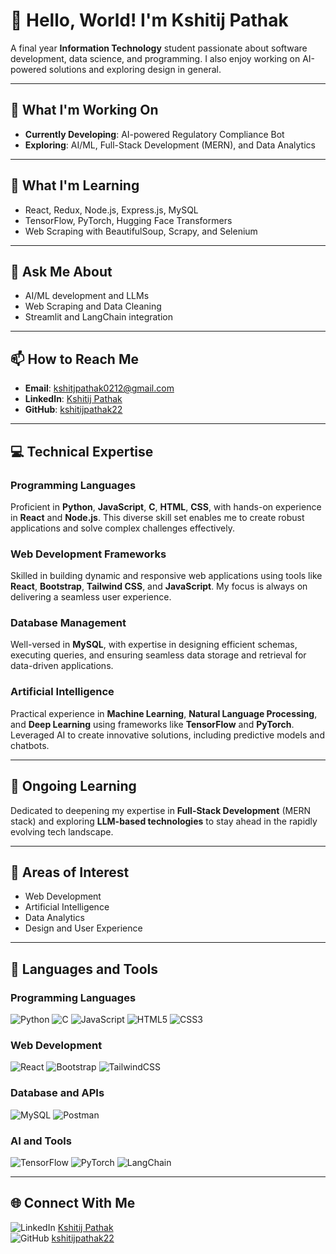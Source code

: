 # 👋 Hello, World! I'm Kshitij Pathak

A final year **Information Technology** student passionate about software development, data science, and programming. I also enjoy working on AI-powered solutions and exploring design in general.

---

## 🔭 What I'm Working On
- **Currently Developing**: AI-powered Regulatory Compliance Bot  
- **Exploring**: AI/ML, Full-Stack Development (MERN), and Data Analytics

---

## 🌱 What I'm Learning
- React, Redux, Node.js, Express.js, MySQL  
- TensorFlow, PyTorch, Hugging Face Transformers  
- Web Scraping with BeautifulSoup, Scrapy, and Selenium  

---

## 💬 Ask Me About
- AI/ML development and LLMs  
- Web Scraping and Data Cleaning  
- Streamlit and LangChain integration  

---

## 📫 How to Reach Me
- **Email**: kshitjpathak0212@gmail.com  
- **LinkedIn**: [Kshitij Pathak](https://www.linkedin.com/in/kshitij-pathak-27460124b/)  
- **GitHub**: [kshitijpathak22](https://github.com/kshitijpathak22)  

---

## 💻 Technical Expertise

### **Programming Languages**
Proficient in **Python**, **JavaScript**, **C**, **HTML**, **CSS**, with hands-on experience in **React** and **Node.js**. This diverse skill set enables me to create robust applications and solve complex challenges effectively.

### **Web Development Frameworks**
Skilled in building dynamic and responsive web applications using tools like **React**, **Bootstrap**, **Tailwind CSS**, and **JavaScript**. My focus is always on delivering a seamless user experience.

### **Database Management**
Well-versed in **MySQL**, with expertise in designing efficient schemas, executing queries, and ensuring seamless data storage and retrieval for data-driven applications.

### **Artificial Intelligence**
Practical experience in **Machine Learning**, **Natural Language Processing**, and **Deep Learning** using frameworks like **TensorFlow** and **PyTorch**. Leveraged AI to create innovative solutions, including predictive models and chatbots.

---

## 🌟 Ongoing Learning
Dedicated to deepening my expertise in **Full-Stack Development** (MERN stack) and exploring **LLM-based technologies** to stay ahead in the rapidly evolving tech landscape.

---

## 🎯 Areas of Interest
- Web Development  
- Artificial Intelligence  
- Data Analytics  
- Design and User Experience  

---

## 🔧 Languages and Tools

### **Programming Languages**
![Python](https://img.shields.io/badge/-Python-3776AB?style=for-the-badge&logo=python&logoColor=white)
![C](https://img.shields.io/badge/-C-00599C?style=for-the-badge&logo=c&logoColor=white)
![JavaScript](https://img.shields.io/badge/-JavaScript-F7DF1E?style=for-the-badge&logo=javascript&logoColor=black)
![HTML5](https://img.shields.io/badge/-HTML5-E34F26?style=for-the-badge&logo=html5&logoColor=white)
![CSS3](https://img.shields.io/badge/-CSS3-1572B6?style=for-the-badge&logo=css3&logoColor=white)

### **Web Development**
![React](https://img.shields.io/badge/-React-61DAFB?style=for-the-badge&logo=react&logoColor=black)
![Bootstrap](https://img.shields.io/badge/-Bootstrap-563D7C?style=for-the-badge&logo=bootstrap&logoColor=white)
![TailwindCSS](https://img.shields.io/badge/-TailwindCSS-06B6D4?style=for-the-badge&logo=tailwind-css&logoColor=white)

### **Database and APIs**
![MySQL](https://img.shields.io/badge/-MySQL-4479A1?style=for-the-badge&logo=mysql&logoColor=white)
![Postman](https://img.shields.io/badge/-Postman-FF6C37?style=for-the-badge&logo=postman&logoColor=white)

### **AI and Tools**
![TensorFlow](https://img.shields.io/badge/-TensorFlow-FF6F00?style=for-the-badge&logo=tensorflow&logoColor=white)
![PyTorch](https://img.shields.io/badge/-PyTorch-EE4C2C?style=for-the-badge&logo=pytorch&logoColor=white)
![LangChain](https://img.shields.io/badge/-LangChain-0A192F?style=for-the-badge)

---

## 🌐 Connect With Me
![LinkedIn](https://img.shields.io/badge/-LinkedIn-0A66C2?style=for-the-badge&logo=linkedin&logoColor=white) [Kshitij Pathak](https://www.linkedin.com/in/kshitij-pathak-27460124b/)  
![GitHub](https://img.shields.io/badge/-GitHub-181717?style=for-the-badge&logo=github&logoColor=white) [kshitijpathak22](https://github.com/kshitijpathak22)  
